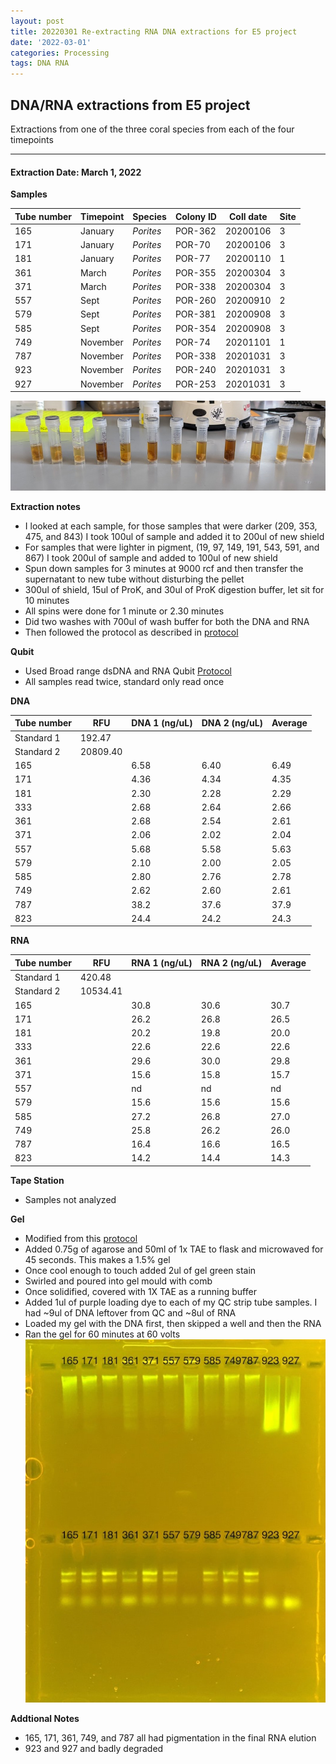 ```yaml
---
layout: post
title: 20220301 Re-extracting RNA DNA extractions for E5 project
date: '2022-03-01'
categories: Processing
tags: DNA RNA
---
```

## DNA/RNA extractions from E5 project

Extractions from one of the three coral species from each of the four timepoints

---

#### Extraction Date: March 1, 2022
**Samples**

| Tube number 	| Timepoint	   	| Species	    | Colony ID 	| Coll date		| Site       	|
|-------------	|------------	|-------------	|-------------	|-------------	|-------------	|
| 165		 	| January	 	| *Porites*		| POR-362      	| 20200106   	| 3				|
| 171			| January	 	| *Porites*		| POR-70	    | 20200106		| 3				|
| 181		 	| January	  	| *Porites*		| POR-77    	| 20200110  	| 1				|
| 361			| March 		| *Porites*		| POR-355	    | 20200304		| 3				|
| 371		 	| March	  		| *Porites*		| POR-338    	| 20200304  	| 3				|
| 557		 	| Sept		 	| *Porites*		| POR-260    	| 20200910   	| 2				|
| 579			| Sept	 		| *Porites*		| POR-381	    | 20200908		| 3				|
| 585		 	| Sept			| *Porites*		| POR-354	   	| 20200908  	| 3				|
| 749		 	| November		| *Porites*		| POR-74	   	| 20201101   	| 1				|
| 787			| November	 	| *Porites*		| POR-338	    | 20201031		| 3				|
| 923		 	| November	  	| *Porites*		| POR-240   	| 20201031  	| 3				|
| 927		 	| November	  	| *Porites*		| POR-253   	| 20201031  	| 3				|

![20220301_samples.jpg](https://github.com/Kterpis/Putnam_Lab_Notebook/blob/master/images/samples/20220301_samples.jpg?raw=true)


**Extraction notes**
 - I looked at each sample, for those samples that were darker (209, 353, 475, and 843) I took 100ul of sample and added it to 200ul of new shield
 - For samples that were lighter in pigment, (19, 97, 149, 191, 543, 591, and 867) I took 200ul of sample and added to 100ul of new shield
 - Spun down samples for 3 minutes at 9000 rcf and then transfer the supernatant to new tube without disturbing the pellet
 - 300ul of shield, 15ul of ProK, and 30ul of ProK digestion buffer, let sit for 10 minutes
 - All spins were done for 1 minute or 2.30 minutes
 - Did two washes with 700ul of wash buffer for both the DNA and RNA
 - Then followed the protocol as described in [protocol](https://github.com/emmastrand/EmmaStrand_Notebook/blob/master/_posts/2019-05-31-Zymo-Duet-RNA-DNA-Extraction-Protocol.md)


**Qubit**
 - Used Broad range dsDNA and RNA Qubit [Protocol](https://meschedl.github.io/MESPutnam_Open_Lab_Notebook/Qubit-Protocol/)
 - All samples read twice, standard only read once

**DNA**

| Tube number 	| RFU		   	| DNA 1 (ng/uL) | DNA 2 (ng/uL) | Average     	|
|-------------	|------------	|-------------	|-------------	|-------------	|
| Standard 1  	| 192.47	 	| 		      	| 		      	|	         	|
| Standard 2 	| 20809.40	 	| 		    	| 		    	  | 	        	|
| 165		 	|		     	| 6.58	     	| 6.40	     	      | 6.49        	|
| 171		 	| 			   	| 4.36	      	| 4.34        	| 4.35         	|
| 181		  	|		     	| 2.30        	| 2.28        	| 2.29        	|
| 333		 	| 			   	| 2.68        	| 2.64        	| 2.66        |
| 361		  	|		     	| 2.68	       	| 2.54         	| 2.61        	|
| 371		 	| 			   	| 2.06        	| 2.02        	| 2.04         	|
| 557		  	|		     	| 5.68	       	| 5.58        	| 5.63        	|
| 579		 	| 			   	| 2.10        	| 2.00         	| 2.05        	|
| 585		  	|		     	| 2.80        	| 2.76         	| 2.78         	|
| 749		 	| 			   	| 2.62        	| 2.60         	| 2.61        	|
| 787		  	|		     	| 38.2        	| 37.6         	| 37.9        	|
| 823		 	| 			   	| 24.4        	| 24.2         	| 24.3        	|


**RNA**


| Tube number 	| RFU		   	| RNA 1 (ng/uL) | RNA 2 (ng/uL) | Average     	|
|-------------	|------------	|-------------	|-------------	|-------------	|
| Standard 1  	| 420.48	 	| 		      	| 		      	|	         	|
| Standard 2 	| 10534.41	 	| 		    	| 		    	| 	        	|
| 165		 	|		     	| 30.8	     	| 30.6	     	| 30.7        	|
| 171		 	| 			   	| 26.2        	| 26.8         	| 26.5         	|
| 181		  	|		     	| 20.2      	| 19.8        	| 20.0        	|
| 333		 	| 			   	| 22.6        	| 22.6         	| 22.6        	|
| 361		  	|		     	| 29.6       	| 30.0        	| 29.8        	|
| 371		 	| 			   	| 15.6        	| 15.8        	| 15.7         	|
| 557		  	|		     	| nd       	| nd        	| nd       	|
| 579		 	| 			   	| 15.6        	| 15.6         	| 15.6        	|
| 585		  	|		     	| 27.2        	| 26.8         	| 27.0         	|
| 749		 	| 			   	| 25.8        	| 26.2         	| 26.0        	|
| 787		  	|		     	| 16.4        	| 16.6         	| 16.5        	|
| 823		 	| 			   	| 14.2        	| 14.4         	| 14.3        	|


**Tape Station**
 - Samples not analyzed

**Gel**
 - Modified from this [protocol](https://meschedl.github.io/MESPutnam_Open_Lab_Notebook/Gel-Protocol/)
 - Added 0.75g of agarose and 50ml of 1x TAE to flask and microwaved for 45 seconds. This makes a 1.5% gel
 - Once cool enough to touch added 2ul of gel green stain
 - Swirled and poured into gel mould with comb
 - Once solidified, covered with 1X TAE as a running buffer
 - Added 1ul of purple loading dye to each of my QC strip tube samples. I had ~9ul of DNA leftover from QC and ~8ul of RNA
 - Loaded my gel with the DNA first, then skipped a well and then the RNA
 - Ran the gel for 60 minutes at 60 volts
 ![20220301_gel.jpg](https://github.com/Kterpis/Putnam_Lab_Notebook/blob/master/images/gels/20220301_gel.jpg?raw=true)

 **Addtional Notes**
  - 165, 171, 361, 749, and 787 all had pigmentation in the final RNA elution
  - 923 and 927 and badly degraded
